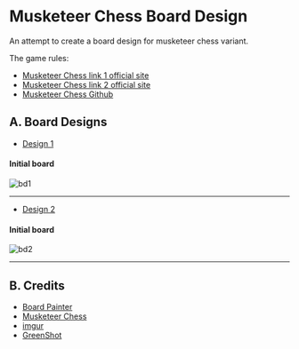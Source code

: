 # Musketeer Chess Board Design
An attempt to create a board design for musketeer chess variant.

The game rules:  
* [Musketeer Chess link 1 official site](https://musketeerchess.net/games/musketeer/rules/rules-short.php)
* [Musketeer Chess link 2 official site](https://musketeerchess.net/site/game-rules/)
* [Musketeer Chess Github](https://github.com/fsmosca/musketeer-chess#j-example-game)

## A. Board Designs

* [Design 1](https://github.com/fsmosca/Musketeer-Chess-Board-Design/tree/main/board_design_1)

#### Initial board
![bd1](https://i.imgur.com/wOzDfX0.png)

***

* [Design 2](https://github.com/fsmosca/Musketeer-Chess-Board-Design/tree/main/board_design_2)

#### Initial board
![bd2](https://i.imgur.com/yjPXfX9.png)

***

## B. Credits
* [Board Painter](https://github.com/jcfrog/board-painter)
* [Musketeer Chess](https://musketeerchess.net/tools/boardpainter/index.php)
* [imgur](https://imgur.com/)
* [GreenShot](https://getgreenshot.org/help/)
